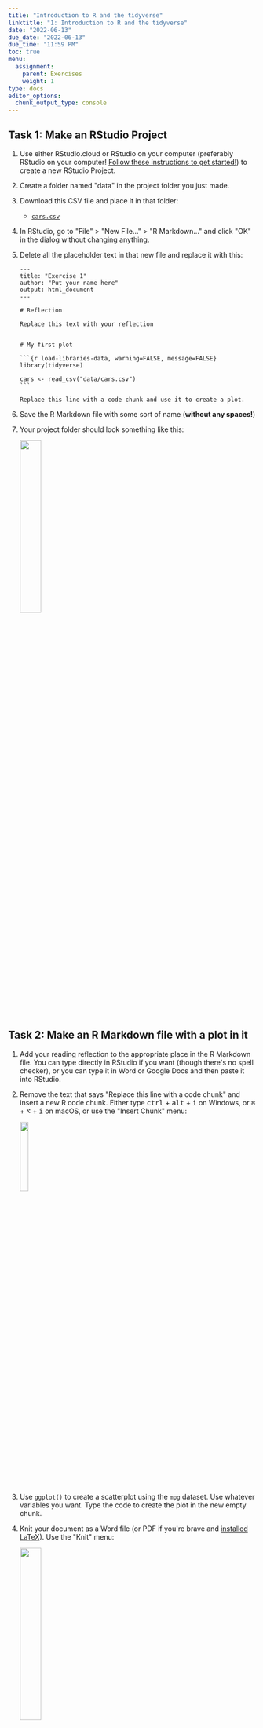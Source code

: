 ```yaml
---
title: "Introduction to R and the tidyverse"
linktitle: "1: Introduction to R and the tidyverse"
date: "2022-06-13"
due_date: "2022-06-13"
due_time: "11:59 PM"
toc: true
menu:
  assignment:
    parent: Exercises
    weight: 1
type: docs
editor_options: 
  chunk_output_type: console
---
```




## Task 1: Make an RStudio Project

1. Use either RStudio.cloud or RStudio on your computer (preferably RStudio on your computer! [Follow these instructions to get started!](/resource/install/)) to create a new RStudio Project.

2. Create a folder named "data" in the project folder you just made.

3. Download this CSV file and place it in that folder:

    - [<i class="fas fa-file-csv"></i> `cars.csv`](/data/cars.csv)

4. In RStudio, go to "File" > "New File…" > "R Markdown…" and click "OK" in the dialog without changing anything.

5. Delete all the placeholder text in that new file and replace it with this:

    ````text
    ---
    title: "Exercise 1"
    author: "Put your name here"
    output: html_document
    ---
    
    # Reflection
    
    Replace this text with your reflection
    
    
    # My first plot
    
    ```{r load-libraries-data, warning=FALSE, message=FALSE}
    library(tidyverse)
    
    cars <- read_csv("data/cars.csv")
    ```
    
    Replace this line with a code chunk and use it to create a plot.
    
    ````

6. Save the R Markdown file with some sort of name (**without any spaces!**)

7. Your project folder should look something like this:

    <img src="../../../../../../../img/assignments/project-structure.png" width="30%" />


## Task 2: Make an R Markdown file with a plot in it

1. Add your reading reflection to the appropriate place in the R Markdown file. You can type directly in RStudio if you want (though there's no spell checker), or you can type it in Word or Google Docs and then paste it into RStudio.

2. Remove the text that says "Replace this line with a code chunk" and insert a new R code chunk. Either type <kbd>ctrl</kbd> + <kbd>alt</kbd> + <kbd>i</kbd> on Windows, or <kbd>⌘</kbd> + <kbd>⌥</kbd> + <kbd>i</kbd> on macOS, or use the "Insert Chunk" menu:

    <img src="../../../../../../../img/assignments/insert-chunk-button.png" width="19%" />

3. Use `ggplot()` to create a scatterplot using the `mpg` dataset. Use whatever variables you want. Type the code to create the plot in the new empty chunk.

4. Knit your document as a Word file (or PDF if you're brave and [installed LaTeX](/resource/install/#install-tinytex)). Use the "Knit" menu:

    <img src="../../../../../../../img/assignments/knit-button.png" width="30%" />

5. Upload the knitted document to iCollege.

6. 🎉 Party! 🎉

---

You'll be doing this same process for all your future exercises. Each exercise will involve an R Markdown file. You can either create a new RStudio Project directory for all your work:

<img src="../../../../../../../img/reference/rproj-one-folder.png" width="30%" />

Or you can create individual projects for each assignment and mini-project:

<img src="../../../../../../../img/reference/rproj-multiple-folders.png" width="30%" />
